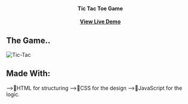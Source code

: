 <h4 align="center">Tic Tac Toe Game</h4>
<p align="center">
<a href=""><strong>View Live Demo</strong></a>
</p>

## The Game..
![Tic-Tac](https://github.com/Sata-hash/JavaScript_TicTacToe/assets/142712421/45e6809a-ae4c-4ab2-bd56-a9dd1c57ad3b)

## Made With:
-->🚀️HTML for structuring
-->💎️CSS for the design
-->🎉️JavaScript for the logic.

